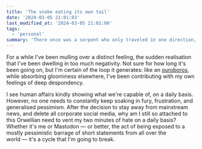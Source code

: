 ```yaml
---
title: 'The snake eating its own tail'
date: '2024-03-05 21:01:03'
last_modified_at: '2024-03-05 21:01:06'
tags:
  - 'personal'
summary: 'There once was a serpent who only traveled in one direction, always forward, never backward. Until one day, the serpent came upon a demon. The demon cursed the serpent, driving him insane, causing him to eat his own tail.'
---
```

For a while I've been mulling over a distinct feeling, the sudden realisation that I've been dwelling in too much negativity. Not sure for how long it's been going on, but I'm certain of the loop it generates: like an [ouroboros](https://en.wikipedia.org/wiki/Ouroboros), while absorbing gloominess elsewhere, I've been contributing with my own feelings of deep despondency.

I see human affairs kindly showing what we're capable of, on a daily basis. However, no one needs to constantly keep soaking in fury, frustration, and generalised pessimism. After the decision to stay away from mainstream news, and delete all corporate social media, why am I still so attached to this Orwellian need to vent my two minutes of hate on a daily basis? Whether it's me or Mastodon&nbsp;—&nbsp;or better, the act of being exposed to a mostly pessimistic barrage of short statements from all over the world&nbsp;—&nbsp;it's a cycle that I'm going to break.